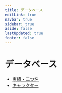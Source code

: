 ```yaml
---
title: データベース
editLink: true
navbar: true
sidebar: true
aside: false
lastUpdated: true
footer: false
---
```


# データベース

- [実績・二つ名](./nickname.md)
- [キャラクター](./character.md)